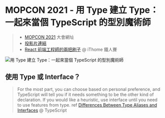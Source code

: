 # MOPCON 2021 - 用 Type 建立 Type：一起來當個 TypeScript 的型別魔術師

> - [MOPCON 2021](https://mopcon.org/2021/) 大會網址
> - [投影片連結](https://docs.google.com/presentation/d/1jTnrOyCVbdWbbvx8EEY8r3Ex6DhXyqM-V3_P16HIvI8/edit#slide=id.gb81a5f2fbe_0_0)
> - [React 前端工程師的兩把刷子](https://ithelp.ithome.com.tw/users/20103315/ironman/4764) @ iThome 鐵人賽

![[用 Type 建立 Type：一起來當個 TypeScript 的型別魔術師](https://docs.google.com/presentation/d/1jTnrOyCVbdWbbvx8EEY8r3Ex6DhXyqM-V3_P16HIvI8/edit#slide=id.gb81a5f2fbe_0_0)](https://i.imgur.com/T4lMk2D.png)

## 使用 Type 或 Interface？

> For the most part, you can choose based on personal preference, and TypeScript will tell you if it needs something to be the other kind of declaration. If you would like a heuristic, use interface until you need to use features from type. ref [Differences Between Type Aliases and Interfaces](https://www.typescriptlang.org/docs/handbook/2/everyday-types.html#differences-between-type-aliases-and-interfaces) @ TypeScript

